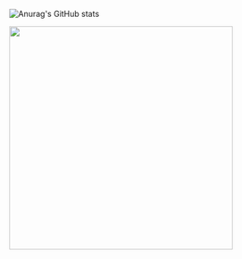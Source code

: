 ![Anurag's GitHub stats](https://github-readme-stats.vercel.app/api?username=Wandersond11&theme=swift&show_icons=true)

<div>
  <img width="400" heigth="190" src="https://cdn.discordapp.com/attachments/530167122677071892/958885810277597234/G8jB.gif"/>
  <div/>
